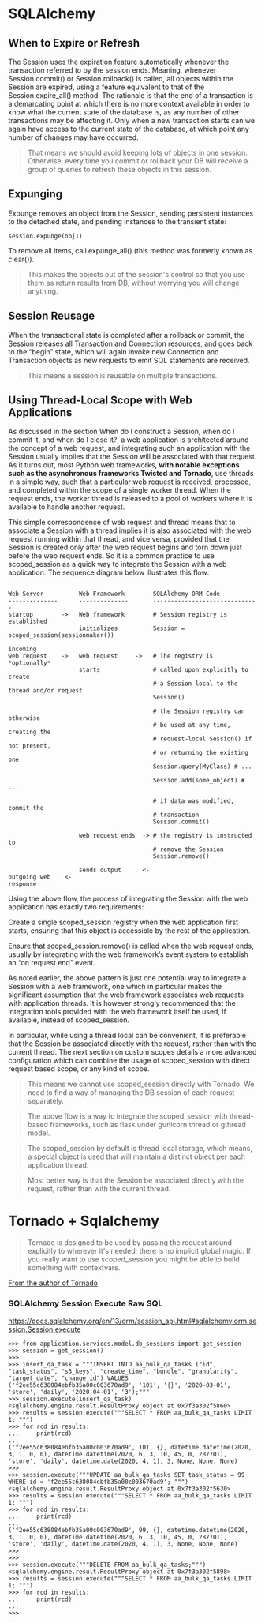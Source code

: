 # SQLAlchemy

## When to Expire or Refresh 
The Session uses the expiration feature automatically whenever the transaction referred to by the session ends. Meaning, whenever Session.commit() or Session.rollback() is called, all objects within the Session are expired, using a feature equivalent to that of the Session.expire_all() method. The rationale is that the end of a transaction is a demarcating point at which there is no more context available in order to know what the current state of the database is, as any number of other transactions may be affecting it. Only when a new transaction starts can we again have access to the current state of the database, at which point any number of changes may have occurred.

>  That means we should avoid keeping lots of objects in one session. Otherwise, every time you commit or rollback your DB will receive a group of queries to refresh these objects in this session.

## Expunging
Expunge removes an object from the Session, sending persistent instances to the detached state, and pending instances to the transient state:

`session.expunge(obj1)`

To remove all items, call expunge_all() (this method was formerly known as clear()).

> This makes the objects out of the session's control so that you use them as return results from DB, without worrying you will change anything.

## Session Reusage
When the transactional state is completed after a rollback or commit, the Session releases all Transaction and Connection resources, and goes back to the “begin” state, which will again invoke new Connection and Transaction objects as new requests to emit SQL statements are received.

> This means a session is reusable on multiple transactions.

## Using Thread-Local Scope with Web Applications
As discussed in the section When do I construct a Session, when do I commit it, and when do I close it?, a web application is architected around the concept of a web request, and integrating such an application with the Session usually implies that the Session will be associated with that request. As it turns out, most Python web frameworks, **with notable exceptions such as the asynchronous frameworks Twisted and Tornado**, use threads in a simple way, such that a particular web request is received, processed, and completed within the scope of a single worker thread. When the request ends, the worker thread is released to a pool of workers where it is available to handle another request.

This simple correspondence of web request and thread means that to associate a Session with a thread implies it is also associated with the web request running within that thread, and vice versa, provided that the Session is created only after the web request begins and torn down just before the web request ends. So it is a common practice to use scoped_session as a quick way to integrate the Session with a web application. The sequence diagram below illustrates this flow:
```

Web Server          Web Framework        SQLAlchemy ORM Code
--------------      --------------       ------------------------------
startup        ->   Web framework        # Session registry is established
                    initializes          Session = scoped_session(sessionmaker())

incoming
web request    ->   web request     ->   # The registry is *optionally*
                    starts               # called upon explicitly to create
                                         # a Session local to the thread and/or request
                                         Session()

                                         # the Session registry can otherwise
                                         # be used at any time, creating the
                                         # request-local Session() if not present,
                                         # or returning the existing one
                                         Session.query(MyClass) # ...

                                         Session.add(some_object) # ...

                                         # if data was modified, commit the
                                         # transaction
                                         Session.commit()

                    web request ends  -> # the registry is instructed to
                                         # remove the Session
                                         Session.remove()

                    sends output      <-
outgoing web    <-
response

```

Using the above flow, the process of integrating the Session with the web application has exactly two requirements:

Create a single scoped_session registry when the web application first starts, ensuring that this object is accessible by the rest of the application.

Ensure that scoped_session.remove() is called when the web request ends, usually by integrating with the web framework’s event system to establish an “on request end” event.

As noted earlier, the above pattern is just one potential way to integrate a Session with a web framework, one which in particular makes the significant assumption that the web framework associates web requests with application threads. It is however strongly recommended that the integration tools provided with the web framework itself be used, if available, instead of scoped_session.

In particular, while using a thread local can be convenient, it is preferable that the Session be associated directly with the request, rather than with the current thread. The next section on custom scopes details a more advanced configuration which can combine the usage of scoped_session with direct request based scope, or any kind of scope.

> This means we cannot use scoped_session directly with Tornado. We need to find a way of managing the DB session of each request separately.

> The above flow is a way to integrate the scoped_session with thread-based frameworks, such as flask under gunicorn thread or gthread model.

> The scoped_session by default is thread local storage, which means, a special object is used that will maintain a distinct object per each application thread. 

> Most better way is that the Session be associated directly with the request, rather than with the current thread.

# Tornado + Sqlalchemy
> Tornado is designed to be used by passing the request around explicitly to wherever it's needed; there is no implicit global magic. If you really want to use scoped_session you might be able to build something with contextvars.

[From the author of Tornado](https://github.com/tornadoweb/tornado/issues/2705)


### SQLAlchemy Session Execute Raw SQL
https://docs.sqlalchemy.org/en/13/orm/session_api.html#sqlalchemy.orm.session.Session.execute

```shell
>>> from application.services.model.db_sessions import get_session
>>> session = get_session()
>>>
>>> insert_qa_task = """INSERT INTO aa_bulk_qa_tasks ("id", "task_status", "s3_keys", "create_time", "bundle", "granularity", "target_date", "change_id") VALUES ('f2ee55c638084ebfb35a00c003670ad9', '101', '{}', '2020-03-01', 'store', 'daily', '2020-04-01', '3');"""
>>> session.execute(insert_qa_task)
<sqlalchemy.engine.result.ResultProxy object at 0x7f3a302f5860>
>>> results = session.execute("""SELECT * FROM aa_bulk_qa_tasks LIMIT 1; """)
>>> for rcd in results:
...     print(rcd)
...
('f2ee55c638084ebfb35a00c003670ad9', 101, {}, datetime.datetime(2020, 3, 1, 0, 0), datetime.datetime(2020, 6, 3, 10, 45, 0, 287701), 'store', 'daily', datetime.date(2020, 4, 1), 3, None, None, None)
>>>
>>> session.execute("""UPDATE aa_bulk_qa_tasks SET task_status = 99 WHERE id = 'f2ee55c638084ebfb35a00c003670ad9'; """)
<sqlalchemy.engine.result.ResultProxy object at 0x7f3a302f5630>
>>> results = session.execute("""SELECT * FROM aa_bulk_qa_tasks LIMIT 1; """)
>>> for rcd in results:
...     print(rcd)
...
('f2ee55c638084ebfb35a00c003670ad9', 99, {}, datetime.datetime(2020, 3, 1, 0, 0), datetime.datetime(2020, 6, 3, 10, 45, 0, 287701), 'store', 'daily', datetime.date(2020, 4, 1), 3, None, None, None)
>>>
>>>
>>> session.execute("""DELETE FROM aa_bulk_qa_tasks;""")
<sqlalchemy.engine.result.ResultProxy object at 0x7f3a302f5898>
>>> results = session.execute("""SELECT * FROM aa_bulk_qa_tasks LIMIT 1; """)
>>> for rcd in results:
...     print(rcd)
...
>>>
```
